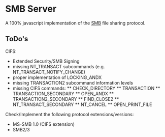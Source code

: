# SMB Server

A 100% javascript implementation of the [SMB][] file sharing protocol.

## ToDo's

CIFS:

* Extended Security/SMB Signing
* missing NT_TRANSACT subcommands (e.g. NT_TRANSACT_NOTIFY_CHANGE)
* proper implementation of LOCKING_ANDX
* missing TRANSACTION2 subcommand information levels
* missing CIFS commands:
** CHECK_DIRECTORY
** TRANSACTION
** TRANSACTION_SECONDARY
** OPEN_ANDX
** TRANSACTION2_SECONDARY
** FIND_CLOSE2
** NT_TRANSACT_SECONDARY
** NT_CANCEL
** OPEN_PRINT_FILE

Check/Implement the following protocol extensions/versions:

* MS-SMB 1.0 (CIFS extension)
* SMB2/3

[SMB]: http://en.wikipedia.org/wiki/Server_Message_Block